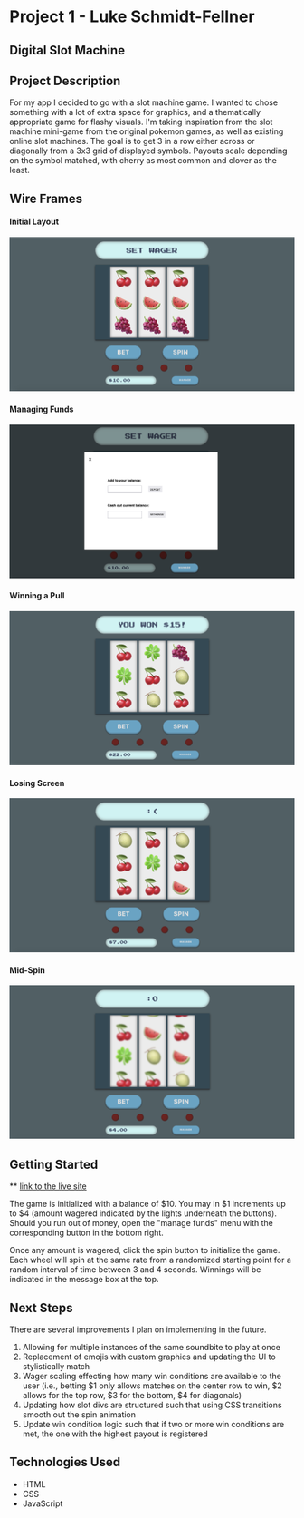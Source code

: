 # Project 1 - Luke Schmidt-Fellner

## Digital Slot Machine

## Project Description

For my app I decided to go with a slot machine game. I wanted to chose something with a lot of extra space for graphics, and a thematically appropriate game for flashy visuals. I'm taking inspiration from the slot machine mini-game from the original pokemon games, as well as existing online slot machines. The goal is to get 3 in a row either across or diagonally from a 3x3 grid of displayed symbols. Payouts scale depending on the symbol matched, with cherry as most common and clover as the least.

## Wire Frames

#### Initial Layout
![screenshot-1](/assets/screenshots/screen1.png)

#### Managing Funds
![screenshot-3](/assets/screenshots/screen3.png)

#### Winning a Pull
![screenshot-2](/assets/screenshots/screen2.png)

#### Losing Screen
![screenshot-4](/assets/screenshots/screen4.png)

#### Mid-Spin
![screenshot-5](/assets/screenshots/screen5.png)

## Getting Started
** [link to the live site](https://legendary-sopapillas-210b1f.netlify.app/)

The game is initialized with a balance of $10. You may in $1 increments up to $4 (amount wagered indicated by the lights underneath the buttons). Should you run out of money, open the "manage funds" menu with the corresponding button in the bottom right. 

Once any amount is wagered, click the spin button to initialize the game. Each wheel will spin at the same rate from a randomized starting point for a random interval of time between 3 and 4 seconds. Winnings will be indicated in the message box at the top.

## Next Steps

There are several improvements I plan on implementing in the future.
1. Allowing for multiple instances of the same soundbite to play at once
1. Replacement of emojis with custom graphics and updating the UI to stylistically match
1. Wager scaling effecting how many win conditions are available to the user (i.e., betting $1 only allows matches on  the center row to win, $2 allows for the top row, $3 for the bottom, $4 for diagonals)
1. Updating how slot divs are structured such that using CSS transitions smooth out the spin animation
1. Update win condition logic such that if two or more win conditions are met, the one with the highest payout is registered

## Technologies Used

- HTML
- CSS
- JavaScript
